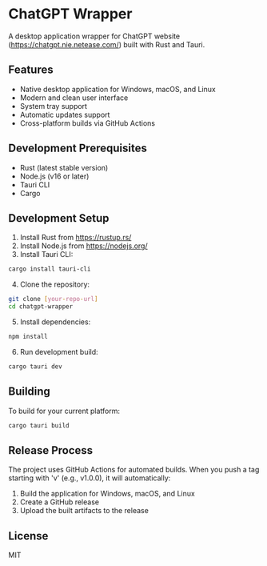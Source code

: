 # ChatGPT Wrapper

A desktop application wrapper for ChatGPT website (https://chatgpt.nie.netease.com/) built with Rust and Tauri.

## Features

- Native desktop application for Windows, macOS, and Linux
- Modern and clean user interface
- System tray support
- Automatic updates support
- Cross-platform builds via GitHub Actions

## Development Prerequisites

- Rust (latest stable version)
- Node.js (v16 or later)
- Tauri CLI
- Cargo

## Development Setup

1. Install Rust from https://rustup.rs/
2. Install Node.js from https://nodejs.org/
3. Install Tauri CLI:
```bash
cargo install tauri-cli
```

4. Clone the repository:
```bash
git clone [your-repo-url]
cd chatgpt-wrapper
```

5. Install dependencies:
```bash
npm install
```

6. Run development build:
```bash
cargo tauri dev
```

## Building

To build for your current platform:
```bash
cargo tauri build
```

## Release Process

The project uses GitHub Actions for automated builds. When you push a tag starting with 'v' (e.g., v1.0.0), it will automatically:
1. Build the application for Windows, macOS, and Linux
2. Create a GitHub release
3. Upload the built artifacts to the release

## License

MIT
